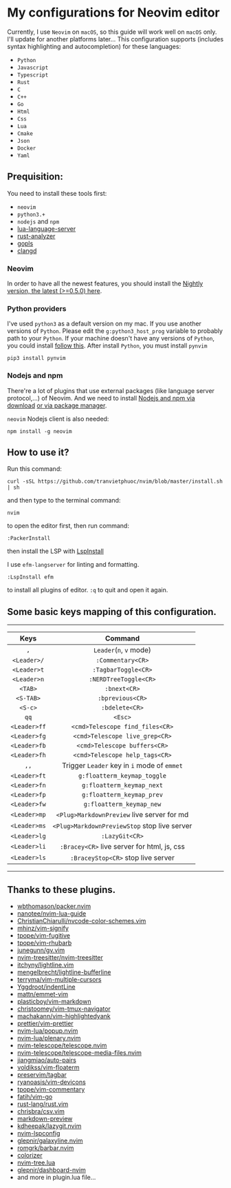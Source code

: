 # My configurations for Neovim editor

Currently, I use `Neovim` on `macOS`, so this guide will work well on `macOS` only. I'll update for another platforms later...
This configuration supports (includes syntax highlighting and autocompletion) for these languages:

- `Python`
- `Javascript`
- `Typescript`
- `Rust`
- `C`
- `C++`
- `Go`
- `Html`
- `Css`
- `Lua`
- `Cmake`
- `Json`
- `Docker`
- `Yaml`

## Prequisition:

You need to install these tools first:

- `neovim`
- `python3.+`
- `nodejs` and `npm`
- [lua-language-server](<https://github.com/sumneko/lua-language-server/wiki/Build-and-Run-(Standalone)>)
- [rust-analyzer](https://rust-analyzer.github.io/manual.html#rust-analyzer-language-server-binary)
- [gopls](https://github.com/golang/tools/blob/master/gopls/doc/vim.md)
- [clangd](https://clangd.llvm.org/installation.html)

### Neovim

In order to have all the newest features, you should install the [Nightly version, the latest (>=0.5.0) here](https://github.com/neovim/neovim/releases/tag/nightly).

### Python providers

I've used `python3` as a default version on my mac. If you use another versions of `Python`.
Please edit the `g:python3_host_prog` variable to probably path to your `Python`.
If your machine doesn't have any versions of `Python`, you could install [follow this](https://www.python.org/).
After install `Python`, you must install `pynvim`

```
pip3 install pynvim
```

### Nodejs and npm

There're a lot of plugins that use external packages (like language server protocol,...) of Neovim. And we need to install [Nodejs and npm via download](https://nodejs.org/en/download/)
[or via package manager](https://nodejs.org/en/download/package-manager/).

`neovim` Nodejs client is also needed:

```
npm install -g neovim
```

## How to use it?

Run this command:

```
curl -sSL https://github.com/tranvietphuoc/nvim/blob/master/install.sh | sh
```

and then type to the terminal command:

```
nvim
```

to open the editor first, then run command:

```
:PackerInstall

```

then install the LSP with [LspInstall](https://github.com/kabouzeid/nvim-lspinstall)

I use `efm-langserver` for linting and formatting.

`:LspInstall efm`

to install all plugins of editor. `:q` to quit and open it again.


## Some basic keys mapping of this configuration.

---

|     Keys     |                   Command                    |
| :----------: | :------------------------------------------: |
|     `,`      |           `Leader`(`n`, `v` mode)            |
| `<Leader>/`  |              `:Commentary<CR>`               |
| `<Leader>t`  |             `:TagbarToggle<CR>`              |
| `<Leader>n`  |            `:NERDTreeToggle<CR>`             |
|   `<TAB>`    |                 `:bnext<CR>`                 |
|  `<S-TAB>`   |               `:bprevious<CR>`               |
|   `<S-c>`    |                  `:bdelete<CR>`              |
|     `qq`     |                   `<Esc>`                    |
| `<Leader>ff` |       `<cmd>Telescope find_files<CR>`        |
| `<Leader>fg` |        `<cmd>Telescope live_grep<CR>`        |
| `<Leader>fb` |         `<cmd>Telescope buffers<CR>`         |
| `<Leader>fh` |        `<cmd>Telescope help_tags<CR>`        |
|     `,,`     | Trigger `Leader` key in `i` mode of `emmet`  |
| `<Leader>ft` |         `g:floatterm_keymap_toggle`          |
| `<Leader>fn` |          `g:floatterm_keymap_next`           |
| `<Leader>fp` |          `g:floatterm_keymap_prev`           |
| `<Leader>fw` |           `g:floatterm_keymap_new`           |
| `<Leader>mp` |  `<Plug>MarkdownPreview` live server for md  |
| `<Leader>ms` | `<Plug>MarkdownPreviewStop` stop live server |
| `<Leader>lg` |                `:LazyGit<CR>`                |
| `<Leader>li` | `:Bracey<CR>` live server for html, js, css  |
| `<Leader>ls` |      `:BraceyStop<CR>` stop live server      |

---


## Thanks to these plugins.

- [wbthomason/packer.nvim](https://github.com/wbthomason/packer.nvim)
- [nanotee/nvim-lua-guide](https://github.com/nanotee/nvim-lua-guide)
- [ChristianChiarulli/nvcode-color-schemes.vim](https://github.com/ChristianChiarulli/nvcode-color-schemes.vim)
- [mhinz/vim-signify](https://github.com/mhinz/vim-signify)
- [tpope/vim-fugitive](https://github.com/tpope/vim-fugitive)
- [tpope/vim-rhubarb](https://github.com/tpope/vim-rhubarb)
- [junegunn/gv.vim](https://github.com/junegunn/gv.vim)
- [nvim-treesitter/nvim-treesitter](https://github.com/nvim-treesitter/nvim-treesitter)
- [itchyny/lightline.vim](https://github.com/itchyny/lightline.vim)
- [mengelbrecht/lightline-bufferline](https://github.com/mengelbrecht/lightline-bufferline)
- [terryma/vim-multiple-cursors](https://github.com/terryma/vim-multiple-cursors)
- [Yggdroot/indentLine](https://github.com/Yggdroot/indentLine)
- [mattn/emmet-vim](https://github.com/mattn/emmet-vim)
- [plasticboy/vim-markdown](https://github.com/plasticboy/vim-markdown)
- [christoomey/vim-tmux-navigator](https://github.com/christoomey/vim-tmux-navigator)
- [machakann/vim-highlightedyank](https://github.com/machakann/vim-highlightedyank)
- [prettier/vim-prettier](https://github.com/prettier/vim-prettier)
- [nvim-lua/popup.nvim](https://github.com/nvim-lua/popup.nvim)
- [nvim-lua/plenary.nvim](https://github.com/nvim-lua/plenary.nvim)
- [nvim-telescope/telescope.nvim](https://github.com/nvim-telescope/telescope.nvim)
- [nvim-telescope/telescope-media-files.nvim](https://github.com/nvim-telescope/telescope-media-files.nvim)
- [jiangmiao/auto-pairs](https://github.com/jiangmiao/auto-pairs)
- [voldikss/vim-floaterm](https://github.com/voldikss/vim-floaterm)
- [preservim/tagbar](https://github.com/preservim/tagbar)
- [ryanoasis/vim-devicons](https://github.com/ryanoasis/vim-devicons)
- [tpope/vim-commentary](https://github.com/tpope/vim-commentary)
- [fatih/vim-go](https://github.com/fatih/vim-go)
- [rust-lang/rust.vim](https://github.com/rust-lang/rust.vim)
- [chrisbra/csv.vim](https://github.com/chrisbra/csv.vim)
- [markdown-preview](https://github.com/iamcco/markdown-preview.nvim)
- [kdheepak/lazygit.nvim](https://github.com/kdheepak/lazygit.nvim)
- [nvim-lspconfig](https://github.com/neovim/nvim-lspconfig)
- [glepnir/galaxyline.nvim](https://github.com/glepnir/galaxyline.nvim)
- [romgrk/barbar.nvim](https://github.com/romgrk/barbar.nvim)
- [colorizer](https://github.com/norcalli/nvim-colorizer.lua)
- [nvim-tree.lua](https://github.com/kyazdani42/nvim-tree.lua)
- [glepnir/dashboard-nvim](https://github.com/glepnir/dashboard-nvim)
- and more in plugin.lua file...
